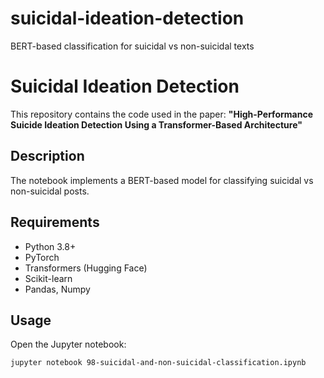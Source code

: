 # suicidal-ideation-detection
BERT-based classification for suicidal vs non-suicidal texts
# Suicidal Ideation Detection

This repository contains the code used in the paper:
**"High-Performance Suicide Ideation Detection Using a Transformer-Based Architecture"**

## Description
The notebook implements a BERT-based model for classifying suicidal vs non-suicidal posts.

## Requirements
- Python 3.8+
- PyTorch
- Transformers (Hugging Face)
- Scikit-learn
- Pandas, Numpy

## Usage
Open the Jupyter notebook:
```bash
jupyter notebook 98-suicidal-and-non-suicidal-classification.ipynb
